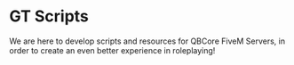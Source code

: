 # GT Scripts
We are here to develop scripts and resources for QBCore FiveM Servers, in order to create an even better experience in roleplaying!
